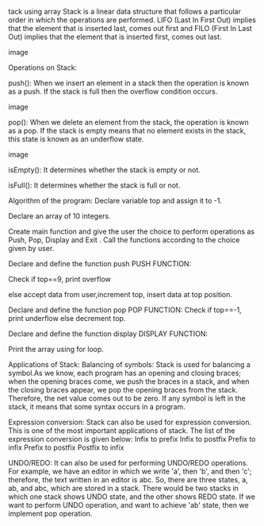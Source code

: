  tack using array Stack is a linear data structure that follows a particular order in which the operations are performed. LIFO (Last In First Out) implies that the element that is inserted last, comes out first and FILO (First In Last Out) implies that the element that is inserted first, comes out last.

image

Operations on Stack:

push(): When we insert an element in a stack then the operation is known as a push. If the stack is full then the overflow condition occurs.

image

pop(): When we delete an element from the stack, the operation is known as a pop. If the stack is empty means that no element exists in the stack, this state is known as an underflow state.

image

isEmpty(): It determines whether the stack is empty or not.

isFull(): It determines whether the stack is full or not.

Algorithm of the program: Declare variable top and assign it to -1.

Declare an array of 10 integers.

Create main function and give the user the choice to perform operations as Push, Pop, Display and Exit . Call the functions according to the choice given by user.

Declare and define the function push PUSH FUNCTION:

Check if top==9, print overflow

else accept data from user,increment top, insert data at top position.

Declare and define the function pop POP FUNCTION: Check if top==-1, print underflow else decrement top.

Declare and define the function display DISPLAY FUNCTION:

Print the array using for loop.

Applications of Stack: Balancing of symbols: Stack is used for balancing a symbol.As we know, each program has an opening and closing braces; when the opening braces come, we push the braces in a stack, and when the closing braces appear, we pop the opening braces from the stack. Therefore, the net value comes out to be zero. If any symbol is left in the stack, it means that some syntax occurs in a program.

Expression conversion: Stack can also be used for expression conversion. This is one of the most important applications of stack. The list of the expression conversion is given below: Infix to prefix Infix to postfix Prefix to infix Prefix to postfix Postfix to infix

UNDO/REDO: It can also be used for performing UNDO/REDO operations. For example, we have an editor in which we write 'a', then 'b', and then 'c'; therefore, the text written in an editor is abc. So, there are three states, a, ab, and abc, which are stored in a stack. There would be two stacks in which one stack shows UNDO state, and the other shows REDO state. If we want to perform UNDO operation, and want to achieve 'ab' state, then we implement pop operation.
